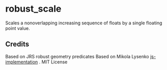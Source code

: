 # robust_scale
Scales a nonoverlapping increasing sequence of floats by a single floating point value.

## Credits
Based on JRS robust geometry predicates
Based on Mikola Lysenko [js-implementation](https://github.com/mikolalysenko/robust-scale) . MIT License